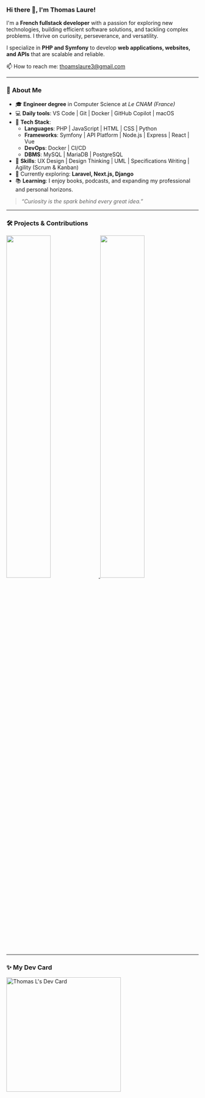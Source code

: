 ### Hi there 👋, **I'm Thomas Laure!**

I'm a **French fullstack developer** with a passion for exploring new technologies, building efficient software solutions, and tackling complex problems. I thrive on curiosity, perseverance, and versatility.

I specialize in **PHP and Symfony** to develop **web applications, websites, and APIs** that are scalable and reliable.

📫 How to reach me: [thoamslaure3@gmail.com](mailto:thomaslaure3@gmail.com)

---

### 🚀 **About Me**

- 🎓 **Engineer degree** in Computer Science at *Le CNAM (France)*  
- 💻 **Daily tools**: VS Code | Git | Docker | GitHub Copilot | macOS  
- 🧰 **Tech Stack**:  
  - **Languages**: PHP | JavaScript | HTML | CSS | Python  
  - **Frameworks**: Symfony | API Platform | Node.js | Express | React | Vue
  - **DevOps**: Docker | CI/CD
  - **DBMS**: MySQL | MariaDB | PostgreSQL
- 🧩 **Skills**: UX Design | Design Thinking | UML | Specifications Writing | Agility (Scrum & Kanban)
- 🌱 Currently exploring: **Laravel, Next.js, Django**  
- 📚 **Learning**: I enjoy books, podcasts, and expanding my professional and personal horizons.  

> *“Curiosity is the spark behind every great idea.”*

---

### 🛠️ **Projects & Contributions**

<a href="https://github.com/thlaure">
  <img src="https://github-readme-stats.vercel.app/api?username=thlaure&show_icons=true&theme=radical" width="48%" />
</a>
<a href="https://github.com/thlaure">
  <img src="https://github-readme-stats.vercel.app/api/top-langs/?username=thlaure&layout=compact&theme=radical" width="48%" />
</a>

---

### ✨ **My Dev Card**

<a href="https://app.daily.dev/Thomas_L">
  <img src="https://api.daily.dev/devcards/9cef2e19aa964ce4af7703c1f3c5c3ab.png?r=niu" width="300" alt="Thomas L's Dev Card" />
</a>
